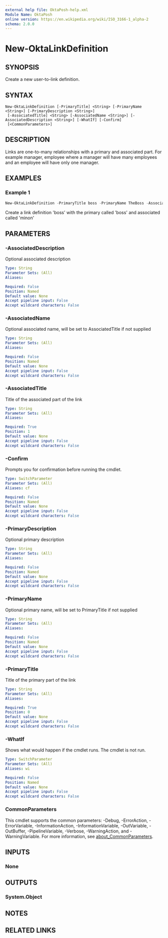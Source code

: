 ```yaml
---
external help file: OktaPosh-help.xml
Module Name: OktaPosh
online version: https://en.wikipedia.org/wiki/ISO_3166-1_alpha-2
schema: 2.0.0
---
```


# New-OktaLinkDefinition

## SYNOPSIS
Create a new user-to-link definition.

## SYNTAX

```
New-OktaLinkDefinition [-PrimaryTitle] <String> [-PrimaryName <String>] [-PrimaryDescription <String>]
 [-AssociatedTitle] <String> [-AssociatedName <String>] [-AssociatedDescription <String>] [-WhatIf] [-Confirm]
 [<CommonParameters>]
```

## DESCRIPTION
Links are one-to-many relationships with a primary and associated part. For example manager, employee where a manager will have many employees and an employee will have only one manager.

## EXAMPLES

### Example 1
```powershell
New-OktaLinkDefinition -PrimaryTitle boss -PrimaryName TheBoss -AssociatedTitle minon -PrimaryDescription WorkerBee
```

Create a link definition 'boss' with the primary called 'boss' and associated called 'minon'

## PARAMETERS

### -AssociatedDescription
Optional associated description

```yaml
Type: String
Parameter Sets: (All)
Aliases:

Required: False
Position: Named
Default value: None
Accept pipeline input: False
Accept wildcard characters: False
```

### -AssociatedName
Optional associated name, will be set to AssociatedTitle if not supplied

```yaml
Type: String
Parameter Sets: (All)
Aliases:

Required: False
Position: Named
Default value: None
Accept pipeline input: False
Accept wildcard characters: False
```

### -AssociatedTitle
Title of the associated part of the link

```yaml
Type: String
Parameter Sets: (All)
Aliases:

Required: True
Position: 1
Default value: None
Accept pipeline input: False
Accept wildcard characters: False
```

### -Confirm
Prompts you for confirmation before running the cmdlet.

```yaml
Type: SwitchParameter
Parameter Sets: (All)
Aliases: cf

Required: False
Position: Named
Default value: None
Accept pipeline input: False
Accept wildcard characters: False
```

### -PrimaryDescription
Optional primary description

```yaml
Type: String
Parameter Sets: (All)
Aliases:

Required: False
Position: Named
Default value: None
Accept pipeline input: False
Accept wildcard characters: False
```

### -PrimaryName
Optional primary name, will be set to PrimaryTitle if not supplied

```yaml
Type: String
Parameter Sets: (All)
Aliases:

Required: False
Position: Named
Default value: None
Accept pipeline input: False
Accept wildcard characters: False
```

### -PrimaryTitle
Title of the primary part of the link

```yaml
Type: String
Parameter Sets: (All)
Aliases:

Required: True
Position: 0
Default value: None
Accept pipeline input: False
Accept wildcard characters: False
```

### -WhatIf
Shows what would happen if the cmdlet runs.
The cmdlet is not run.

```yaml
Type: SwitchParameter
Parameter Sets: (All)
Aliases: wi

Required: False
Position: Named
Default value: None
Accept pipeline input: False
Accept wildcard characters: False
```

### CommonParameters
This cmdlet supports the common parameters: -Debug, -ErrorAction, -ErrorVariable, -InformationAction, -InformationVariable, -OutVariable, -OutBuffer, -PipelineVariable, -Verbose, -WarningAction, and -WarningVariable. For more information, see [about_CommonParameters](http://go.microsoft.com/fwlink/?LinkID=113216).

## INPUTS

### None

## OUTPUTS

### System.Object
## NOTES

## RELATED LINKS
